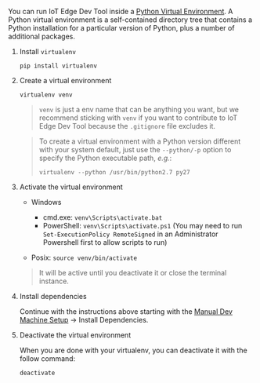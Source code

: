 You can run IoT Edge Dev Tool inside a [Python Virtual Environment](https://docs.python.org/3/tutorial/venv.html). A Python virtual environment is a self-contained directory tree that contains a Python installation for a particular version of Python, plus a number of additional packages.

1. Install `virtualenv`

    `pip install virtualenv`

1. Create a virtual environment

    `virtualenv venv`

    > `venv` is just a env name that can be anything you want, but we recommend sticking with `venv` if you want to contribute to IoT Edge Dev Tool because the `.gitignore` file excludes it.

    > To create a virtual environment with a Python version different with your system default, just use the `--python/-p` option to specify the Python executable path, *e.g.*:
    > ```
    > virtualenv --python /usr/bin/python2.7 py27
    > ```

1. Activate the virtual environment

    - Windows
        - cmd.exe: `venv\Scripts\activate.bat`
        - PowerShell: `venv\Scripts\activate.ps1` (You may need to run `Set-ExecutionPolicy RemoteSigned` in an Administrator Powershell first to allow scripts to run)

    - Posix: `source venv/bin/activate`
    > It will be active until you deactivate it or close the terminal instance.

1. Install dependencies

    Continue with the instructions above starting with the [Manual Dev Machine Setup](manual-dev-machine-setup) -> Install Dependencies.

1. Deactivate the virtual environment

    When you are done with your virtualenv, you can deactivate it with the follow command:

    `deactivate`
